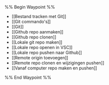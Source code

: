 
%% Begin Waypoint %%
- [[Bestand tracken met Git]]
- [[Git commando's]]
- [[Git]]
- [[Github repo aanmaken]]
- [[Github repo clonen]]
- [[Lokale git repo maken]]
- [[Lokale repo openen in VSC]]
- [[Lokale repo pushen naar Github]]
- [[Remote origin toevoegen]]
- [[Remote repo clonen en wijzigingen pushen]]
- [[Vanaf computer repo maken en pushen]]

%% End Waypoint %%